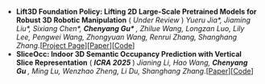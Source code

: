 - **Lift3D Foundation Policy: Lifting 2D Large-Scale Pretrained Models for Robust 3D Robotic Manipulation** ( *Under Review* )
  *Yueru Jia\*, Jiaming Liu\*, Sixiang Chen\*, <strong>Chenyang Gu\* </strong>, Zhilue Wang, Longzan Luo, Lily Lee, Pengwei Wang, Zhongyuan Wang, Renrui Zhang, Shanghang Zhang*.[[Project Page](https://lift3d-web.github.io/)][[Paper](https://arxiv.org/abs/2411.18623)][[Code](https://github.com/PKU-HMI-Lab/LIFT3D)]
- **SliceOcc: Indoor 3D Semantic Occupancy Prediction with Vertical Slice Representation** ( <strong>*ICRA 2025* </strong> )
  *Jianing Li, Hao Wang,  <strong>Chenyang Gu </strong>, Ming Lu, Wenzhao Zheng, Li Du, Shanghang Zhang*.[[Paper](https://arxiv.org/pdf/2501.16684)][[Code](https://github.com/NorthSummer/SliceOcc)]
